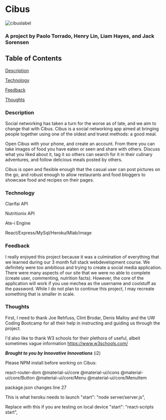 # Cibus
![cibuslabel](src/img/cibuslabel.PNG)
### A project by Paolo Torrado, Henry Lin, Liam Hayes, and Jack Sorensen
## Table of Contents
[Description](#Description)

[Technology](#Technology)

[Feedback](#Feedback)

[Thoughts](#Thoughts)

### Description
Social networking has taken a turn for the worse as of late, and we aim to change that with Cibus. Cibus is a social networking app aimed at bringing people together using one of the oldest and truest methods: a good meal.

Open Cibus with your phone, and create an account. From there you can take images of food you have eaten or seen and share with others. Discuss what you liked about it, tag it so others can search for it in their culinary adventures, and follow delicious meals posted by others. 

Cibus is open and flexible enough that the casual user can post pictures on the go, and robust enough to allow restaurants and food bloggers to showcase food and recipes on their pages. 

### Technology

Clarifai API

Nutritionix API

Ate-i Engine 

React/Express/MySql/Heroku/Mlab/image

### Feedback
I really enjoyed this project because it was a culmination of everything that we learned during our 3 month full stack webdevelopment course. We definitely were too ambitious and trying to create a social media application. There were many aspects of our site that we were no able to complete (create user, commenting, nutrition facts). However, the core of the application will work if you use mechea as the username and coolstuff as the password. While I do not plan to continue this project, I may recreate something that is smaller in scale.
### Thoughts
First, I need to thank Joe Rehfuss, Clint Brodar, Denis Malloy and the UW Coding Bootcamp for all their help in instructing and guiding us through the project. 

I'd also like to thank W3 schools for their plethora of useful, albeit sometimes vague information
https://www.w3schools.com/ 

***Brought to you by Innovative Innovations*** (i2)

Please NPM install before working on Cibus:

react-router-dom
@material-ui/core
@material-ui/icons
@material-ui/core/Button
@material-ui/core/Menu
@material-ui/core/MenuItem


package.json changes line 27

This is what heroku needs to launch
"start": "node server/server.js",


Replace with this if you are testing on local device
"start": "react-scripts start",
